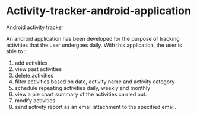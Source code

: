 # Activity-tracker-android-application
Android activity tracker

An android application has been developed for the purpose of tracking activities that the user undergoes daily.
With this application, the user is able to :
1) add activities
2) view past activities
3) delete activities
4) filter activities based on date, activity name and activity category
5) schedule repeating activities daily, weekly and monthly
6) view a pie chart summary of the activities carried out.
7) modify activities
8) send activity report as an email attachment to the specified email.
